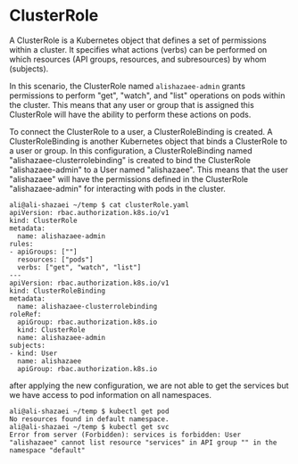 # ClusterRole
A ClusterRole is a Kubernetes object that defines a set of permissions within a cluster. It specifies what actions (verbs) can be performed on which resources (API groups, resources, and subresources) by whom (subjects). 

In this scenario, the ClusterRole named `alishazaee-admin` grants permissions to perform "get", "watch", and "list" operations on pods within the cluster. This means that any user or group that is assigned this ClusterRole will have the ability to perform these actions on pods.

To connect the ClusterRole to a user, a ClusterRoleBinding is created. A ClusterRoleBinding is another Kubernetes object that binds a ClusterRole to a user or group. In this configuration, a ClusterRoleBinding named "alishazaee-clusterrolebinding" is created to bind the ClusterRole "alishazaee-admin" to a User named "alishazaee". This means that the user "alishazaee" will have the permissions defined in the ClusterRole "alishazaee-admin" for interacting with pods in the cluster.

```
ali@ali-shazaei ~/temp $ cat clusterRole.yaml 
apiVersion: rbac.authorization.k8s.io/v1
kind: ClusterRole
metadata:
  name: alishazaee-admin
rules:
- apiGroups: [""]
  resources: ["pods"]
  verbs: ["get", "watch", "list"]
---
apiVersion: rbac.authorization.k8s.io/v1
kind: ClusterRoleBinding
metadata:
  name: alishazaee-clusterrolebinding
roleRef:
  apiGroup: rbac.authorization.k8s.io
  kind: ClusterRole
  name: alishazaee-admin
subjects:
- kind: User
  name: alishazaee 
  apiGroup: rbac.authorization.k8s.io
```
after applying the new configuration, we are not able to get the services but we have access to pod information on all namespaces.
```
ali@ali-shazaei ~/temp $ kubectl get pod
No resources found in default namespace.
ali@ali-shazaei ~/temp $ kubectl get svc
Error from server (Forbidden): services is forbidden: User "alishazaee" cannot list resource "services" in API group "" in the namespace "default"
```